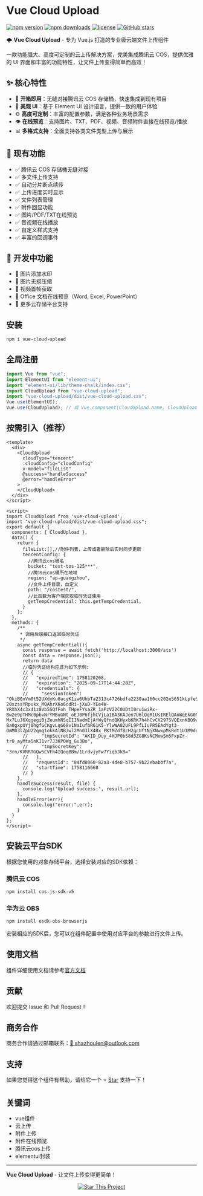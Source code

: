 # Vue Cloud Upload

[![npm version](https://img.shields.io/npm/v/vue-cloud-upload.svg?style=flat-square)](https://www.npmjs.com/package/vue-cloud-upload)
[![npm downloads](https://img.shields.io/npm/dt/vue-cloud-upload.svg?style=flat-square)](https://www.npmjs.com/package/vue-cloud-upload)
[![license](https://img.shields.io/npm/l/vue-cloud-upload.svg?style=flat-square)](https://www.npmjs.com/package/vue-cloud-upload)
[![GitHub stars](https://img.shields.io/github/stars/Leaderxin/cloud-upload.svg?style=social&label=Star)](https://github.com/Leaderxin/cloud-upload)

🌩 **Vue Cloud Upload** - 专为 Vue.js 打造的专业级云端文件上传组件

一款功能强大、高度可定制的云上传解决方案，完美集成腾讯云 COS，提供优雅的 UI 界面和丰富的功能特性，让文件上传变得简单而高效！

## ✨ 核心特性

- 🚀 **开箱即用**：无缝对接腾讯云 COS 存储桶，快速集成到现有项目
- 🎨 **美观 UI**：基于 Element UI 设计语言，提供一致的用户体验
- ⚙️ **高度可定制**：丰富的配置参数，满足各种业务场景需求
- 👁 **在线预览**：支持图片、TXT、PDF、视频、音频附件直接在线预览/播放
- 📊 **多格式支持**：全面支持各类文件类型上传与展示

## 🔧 现有功能

- ✅ 腾讯云 COS 存储桶无缝对接
- ✅ 多文件上传支持
- ✅ 自动分片断点续传
- ✅ 上传进度实时显示
- ✅ 文件列表管理
- ✅ 附件回显功能
- ✅ 图片/PDF/TXT在线预览
- ✅ 音视频在线播放
- ✅ 自定义样式支持
- ✅ 丰富的回调事件

## 🚧 开发中功能

- 🔄 图片添加水印
- 🔄 图片无损压缩
- 🔄 视频首帧获取
- 🔄 Office 文档在线预览（Word, Excel, PowerPoint）
- 🔄 更多云存储平台支持

## 安装

```bash
npm i vue-cloud-upload
```

## 全局注册

```javascript
import Vue from "vue";
import ElementUI from "element-ui";
import "element-ui/lib/theme-chalk/index.css";
import CloudUpload from "vue-cloud-upload";
import "vue-cloud-upload/dist/vue-cloud-upload.css";
Vue.use(ElementUI);
Vue.use(CloudUpload); // 或 Vue.component(CloudUpload.name, CloudUpload);
```

## 按需引入（推荐）

```vue
<template>
  <div>
    <CloudUpload
      cloudType="tencent"
      :cloudConfig="cloudConfig"
      v-model="fileList"
      @success="handleSuccess"
      @error="handleError"
    >
    </CloudUpload>
  </div>
</script>

<script>
import CloudUpload from 'vue-cloud-upload';
import "vue-cloud-upload/dist/vue-cloud-upload.css";
export default {
  components: { CloudUpload },
  data() {
    return {
      fileList:[],//附件列表，上传或者删除后实时同步更新
      tencentConfig: {
        //腾讯云cos桶名
        bucket: "test-tos-125***",
        //腾讯云cos桶所在地域
        region: "ap-guangzhou",
        //文件上传目录，自定义
        path: "/costest/",
        //此函数为客户端获取临时凭证使用
        getTempCredential: this.getTempCredential,
      }
    };
  },
  methods: {
    /**
     * 调用后端接口返回临时凭证
     */
    async getTempCredential(){
      const response = await fetch('http://localhost:3000/sts')
      const data = response.json();
      return data
      //临时凭证结构应该为如下示例:
      // {
      //   "expiredTime": 1758120268,
      //   "expiration": "2025-09-17T14:44:28Z",
      //   "credentials": {
      //     "sessionToken": "OkiB0nVm0t52UXdyKu0acyK1iw6UhbTa2313c4726bdfa2230aa160cc202e5651kLpfeS8UJsc_4wHB1jPrmywvTJ1KsO0nm9PbEbabQi_D7aahjL5lBJM1DVV7cEZ53AlYq__a07bZ6MKxOIy9CXdGCJF-20xzssYRpukx_MQAhrXKo6cdRi-jXuD-YEe4W-YRXhX4c3x41z8Vb5SQfFoh_THpeFYsaZR_1aPzV22C0UDtI0ru1wiRx-Bw2e9pTHMc0pbvNrYMBuGNt_oEJ0P6fjhCVjLa1BA3KAJen7U6lQqR1UsIRElQAnWqEkG0NCJdPa7nA2pt9COrI58dXiBr9sKXgFcPPhUp9xrAY7-Mx7LuJ6XqgegiBjZeumhNSqIIINadmEjAfWyQfndQKHyxbKRK7h4hCvCV297SVQExnKBO9wkt-Ba0gxpUYj0hgfGCKgvLqG68v1NaIufbR61K5-YlwWA82UFL9PfLIuPR5EAdYgt3-OmM03lZpU22qmq1okkAlNB3wl2Mn03lX4Bx_PKtMZdf8cH2gcUftNjXNwxpMsRdt1U1M9dn_1D3rJy6PE_yqAbGWXOTA5D5c8oP9bW2zUuWgqHbCNU6g8Nvn1wb1hIVIf132T0rfoYP",
      //     "tmpSecretId": "AKID_Duy_4HJP0bS8d3ZG8KsNCMowSm5FxpZr-trO_ayMta5nKI1vr7J3KPOWg_Gu3Bo",
      //     "tmpSecretKey": "3rn/KVRRTGQw5CVFh4IQoqBBm/1LrdvjyFw7YiqbJk8="
      //   },
      //   "requestId": "84fd8060-82a3-4de8-b757-9b22ebabbf7a",
      //   "startTime": 1758116668
      // }
    },
    handleSuccess(result, file) {
      console.log('Upload success:', result.url);
    },
    handleError(err){
      console.log("error:",err);
    }
  }
};
</script>
```
## 安装云平台SDK

根据您使用的对象存储平台，选择安装对应的SDK依赖：

### 腾讯云 COS
```bash
npm install cos-js-sdk-v5
```

### 华为云 OBS
```bash
npm install esdk-obs-browserjs
```
安装相应的SDK后，您可以在组件配置中使用对应平台的参数进行文件上传。

## 使用文档

组件详细使用文档请参考[官方文档](https://github.com/Leaderxin/cloud-upload/wiki)

## 贡献

欢迎提交 Issue 和 Pull Request！

## 商务合作

商务合作请通过邮箱联系：[📧 shazhoulen@outlook.com](mailto:shazhoulen@outlook.com)

## 支持

如果您觉得这个组件有帮助，请给它一个 ⭐️ [Star](https://github.com/Leaderxin/cloud-upload) 支持一下！

## 关键词

- vue组件
- 云上传
- 附件上传
- 附件在线预览
- 腾讯云cos上传
- elementui封装
---

**Vue Cloud Upload** - 让文件上传变得更简单！

<p align="center">
  <a href="https://github.com/Leaderxin/cloud-upload" target="_blank">
    <img src="https://img.shields.io/badge/⭐-Star%20This%20Project-blue?style=for-the-badge" alt="Star This Project">
  </a>
</p>
